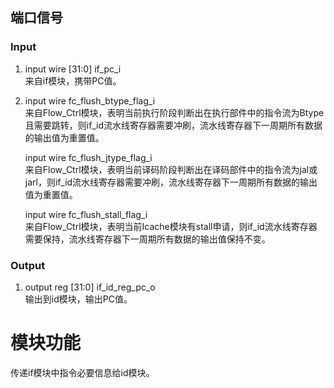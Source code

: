 ## 端口信号
### Input
1. input wire   [31:0]  if_pc_i   
   来自if模块，携带PC值。   

2. input wire           fc_flush_btype_flag_i   
   来自Flow_Ctrl模块，表明当前执行阶段判断出在执行部件中的指令流为Btype且需要跳转，则if_id流水线寄存器需要冲刷，流水线寄存器下一周期所有数据的输出值为重置值。   

   input wire           fc_flush_jtype_flag_i      
   来自Flow_Ctrl模块，表明当前译码阶段判断出在译码部件中的指令流为jal或jarl，则if_id流水线寄存器需要冲刷，流水线寄存器下一周期所有数据的输出值为重置值。   

   input wire           fc_flush_stall_flag_i   
   来自Flow_Ctrl模块，表明当前Icache模块有stall申请，则if_id流水线寄存器需要保持，流水线寄存器下一周期所有数据的输出值保持不变。

### Output
1. output reg   [31:0]  if_id_reg_pc_o   
   输出到id模块，输出PC值。

# 模块功能
传递if模块中指令必要信息给id模块。